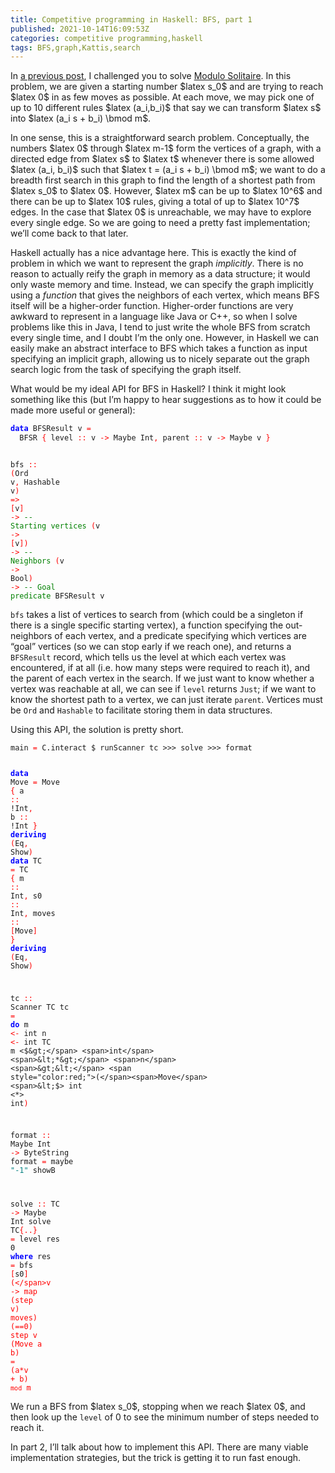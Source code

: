 ```yaml
---
title: Competitive programming in Haskell: BFS, part 1
published: 2021-10-14T16:09:53Z
categories: competitive programming,haskell
tags: BFS,graph,Kattis,search
---
```


<p>In <a href="https://byorgey.wordpress.com/2021/09/09/competitive-programming-in-haskell-kadanes-algorithm/">a previous post</a>, I challenged you to solve <a href="https://open.kattis.com/problems/modulosolitaire">Modulo Solitaire</a>. In this problem, we are given a starting number $latex s_0$ and are trying to reach $latex 0$ in as few moves as possible. At each move, we may pick one of up to 10 different rules $latex (a_i,b_i)$ that say we can transform $latex s$ into $latex (a_i s + b_i) \bmod m$.</p>
<p>In one sense, this is a straightforward search problem. Conceptually, the numbers $latex 0$ through $latex m-1$ form the vertices of a graph, with a directed edge from $latex s$ to $latex t$ whenever there is some allowed $latex (a_i, b_i)$ such that $latex t = (a_i s + b_i) \bmod m$; we want to do a breadth first search in this graph to find the length of a shortest path from $latex s_0$ to $latex 0$. However, $latex m$ can be up to $latex 10^6$ and there can be up to $latex 10$ rules, giving a total of up to $latex 10^7$ edges. In the case that $latex 0$ is unreachable, we may have to explore every single edge. So we are going to need a pretty fast implementation; we’ll come back to that later.</p>
<p>Haskell actually has a nice advantage here. This is exactly the kind of problem in which we want to represent the graph <em>implicitly</em>. There is no reason to actually reify the graph in memory as a data structure; it would only waste memory and time. Instead, we can specify the graph implicitly using a <em>function</em> that gives the neighbors of each vertex, which means BFS itself will be a higher-order function. Higher-order functions are very awkward to represent in a language like Java or C++, so when I solve problems like this in Java, I tend to just write the whole BFS from scratch every single time, and I doubt I’m the only one. However, in Haskell we can easily make an abstract interface to BFS which takes a function as input specifying an implicit graph, allowing us to nicely separate out the graph search logic from the task of specifying the graph itself.</p>
<p>What would be my ideal API for BFS in Haskell? I think it might look something like this (but I’m happy to hear suggestions as to how it could be made more useful or general):</p>
<pre class="sourceCode haskell"><code class="sourceCode haskell"><span style="color:blue;font-weight:bold;">data</span> <span>BFSResult</span> <span>v</span> <span style="color:red;">=</span>
  <span>BFSR</span> <span style="color:red;">{</span> <span>level</span> <span style="color:red;">::</span> <span>v</span> <span style="color:red;">-&gt;</span> <span>Maybe</span> <span>Int</span><span style="color:red;">,</span> <span>parent</span> <span style="color:red;">::</span> <span>v</span> <span style="color:red;">-&gt;</span> <span>Maybe</span> <span>v</span> <span style="color:red;">}</span>

<span>bfs</span> <span style="color:red;">::</span>
  <span style="color:red;">(</span><span>Ord</span> <span>v</span><span style="color:red;">,</span> <span>Hashable</span> <span>v</span><span style="color:red;">)</span> <span style="color:red;">=&gt;</span>
  <span style="color:red;">[</span><span>v</span><span style="color:red;">]</span> <span style="color:red;">-&gt;</span>                      <span style="color:green;">-- Starting vertices</span>
  <span style="color:red;">(</span><span>v</span> <span style="color:red;">-&gt;</span> <span style="color:red;">[</span><span>v</span><span style="color:red;">]</span><span style="color:red;">)</span> <span style="color:red;">-&gt;</span>               <span style="color:green;">-- Neighbors</span>
  <span style="color:red;">(</span><span>v</span> <span style="color:red;">-&gt;</span> <span>Bool</span><span style="color:red;">)</span> <span style="color:red;">-&gt;</span>              <span style="color:green;">-- Goal predicate</span>
  <span>BFSResult</span> <span>v</span></code></pre>
<p><code>bfs</code> takes a list of vertices to search from (which could be a singleton if there is a single specific starting vertex), a function specifying the out-neighbors of each vertex, and a predicate specifying which vertices are “goal” vertices (so we can stop early if we reach one), and returns a <code>BFSResult</code> record, which tells us the level at which each vertex was encountered, if at all (i.e. how many steps were required to reach it), and the parent of each vertex in the search. If we just want to know whether a vertex was reachable at all, we can see if <code>level</code> returns <code>Just</code>; if we want to know the shortest path to a vertex, we can just iterate <code>parent</code>. Vertices must be <code>Ord</code> and <code>Hashable</code> to facilitate storing them in data structures.</p>
<p>Using this API, the solution is pretty short.</p>
<pre class="sourceCode haskell"><code class="sourceCode haskell"><span>main</span> <span style="color:red;">=</span> <span>C.interact</span> <span>$</span> <span>runScanner</span> <span>tc</span> <span>&gt;&gt;&gt;</span> <span>solve</span> <span>&gt;&gt;&gt;</span> <span>format</span>

<span style="color:blue;font-weight:bold;">data</span> <span>Move</span> <span style="color:red;">=</span> <span>Move</span> <span style="color:red;">{</span> <span>a</span> <span style="color:red;">::</span> <span>!</span><span>Int</span><span style="color:red;">,</span> <span>b</span> <span style="color:red;">::</span> <span>!</span><span>Int</span> <span style="color:red;">}</span> <span style="color:blue;font-weight:bold;">deriving</span> <span style="color:red;">(</span><span>Eq</span><span style="color:red;">,</span> <span>Show</span><span style="color:red;">)</span>
<span style="color:blue;font-weight:bold;">data</span> <span>TC</span> <span style="color:red;">=</span> <span>TC</span> <span style="color:red;">{</span> <span>m</span> <span style="color:red;">::</span> <span>Int</span><span style="color:red;">,</span> <span>s0</span> <span style="color:red;">::</span> <span>Int</span><span style="color:red;">,</span> <span>moves</span> <span style="color:red;">::</span> <span style="color:red;">[</span><span>Move</span><span style="color:red;">]</span> <span style="color:red;">}</span> <span style="color:blue;font-weight:bold;">deriving</span> <span style="color:red;">(</span><span>Eq</span><span style="color:red;">,</span> <span>Show</span><span style="color:red;">)</span>

<span>tc</span> <span style="color:red;">::</span> <span>Scanner</span> <span>TC</span>
<span>tc</span> <span style="color:red;">=</span> <span style="color:blue;font-weight:bold;">do</span>
  <span>m</span> <span style="color:red;">&lt;-</span> <span>int</span>
  <span>n</span> <span style="color:red;">&lt;-</span> <span>int</span>
  <span>TC</span> <span>m</span> <span>&lt;$&gt;</span> <span>int</span> <span>&lt;*&gt;</span> <span>n</span> <span>&gt;&lt;</span> <span style="color:red;">(</span><span>Move</span> <span>&lt;$&gt;</span> <span>int</span> <span>&lt;*&gt;</span> <span>int</span><span style="color:red;">)</span>

<span>format</span> <span style="color:red;">::</span> <span>Maybe</span> <span>Int</span> <span style="color:red;">-&gt;</span> <span>ByteString</span>
<span>format</span> <span style="color:red;">=</span> <span>maybe</span> <span style="color:teal;">"-1"</span> <span>showB</span>

<span>solve</span> <span style="color:red;">::</span> <span>TC</span> <span style="color:red;">-&gt;</span> <span>Maybe</span> <span>Int</span>
<span>solve</span> <span>TC</span><span style="color:red;">{</span><span style="color:red;">..</span><span style="color:red;">}</span> <span style="color:red;">=</span> <span>level</span> <span>res</span> <span class="hs-num">0</span>
  <span style="color:blue;font-weight:bold;">where</span>
    <span>res</span> <span style="color:red;">=</span> <span>bfs</span> <span style="color:red;">[</span><span>s0</span><span style="color:red;">]</span> <span style="color:red;">(</span><span style="color:red;">\</span><span>v</span> <span style="color:red;">-&gt;</span> <span>map</span> <span style="color:red;">(</span><span>step</span> <span>v</span><span style="color:red;">)</span> <span>moves</span><span style="color:red;">)</span> <span style="color:red;">(</span><span>==</span><span class="hs-num">0</span><span style="color:red;">)</span>
    <span>step</span> <span>v</span> <span style="color:red;">(</span><span>Move</span> <span>a</span> <span>b</span><span style="color:red;">)</span> <span style="color:red;">=</span> <span style="color:red;">(</span><span>a</span><span>*</span><span>v</span> <span>+</span> <span>b</span><span style="color:red;">)</span> <span>`mod`</span> <span>m</span></code></pre>
<p>We run a BFS from $latex s_0$, stopping when we reach $latex 0$, and then look up the <code>level</code> of 0 to see the minimum number of steps needed to reach it.</p>
<p>In part 2, I’ll talk about how to implement this API. There are many viable implementation strategies, but the trick is getting it to run fast enough.</p>

